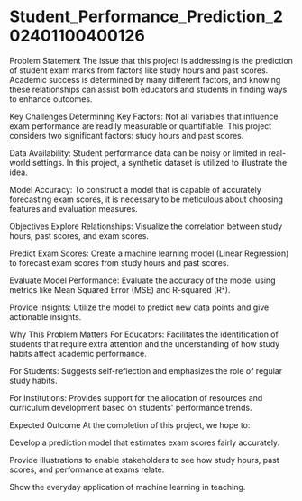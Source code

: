 # Student_Performance_Prediction_202401100400126
Problem Statement
The issue that this project is addressing is the prediction of student exam marks from factors like study hours and past scores. Academic success is determined by many different factors, and knowing these relationships can assist both educators and students in finding ways to enhance outcomes.

Key Challenges
Determining Key Factors: Not all variables that influence exam performance are readily measurable or quantifiable. This project considers two significant factors: study hours and past scores.

Data Availability: Student performance data can be noisy or limited in real-world settings. In this project, a synthetic dataset is utilized to illustrate the idea.

Model Accuracy: To construct a model that is capable of accurately forecasting exam scores, it is necessary to be meticulous about choosing features and evaluation measures.

Objectives
Explore Relationships: Visualize the correlation between study hours, past scores, and exam scores.

Predict Exam Scores: Create a machine learning model (Linear Regression) to forecast exam scores from study hours and past scores.

Evaluate Model Performance: Evaluate the accuracy of the model using metrics like Mean Squared Error (MSE) and R-squared (R²).

Provide Insights: Utilize the model to predict new data points and give actionable insights.

Why This Problem Matters
For Educators: Facilitates the identification of students that require extra attention and the understanding of how study habits affect academic performance.

For Students: Suggests self-reflection and emphasizes the role of regular study habits.

For Institutions: Provides support for the allocation of resources and curriculum development based on students' performance trends.

Expected Outcome
At the completion of this project, we hope to:

Develop a prediction model that estimates exam scores fairly accurately.

Provide illustrations to enable stakeholders to see how study hours, past scores, and performance at exams relate.

Show the everyday application of machine learning in teaching.
